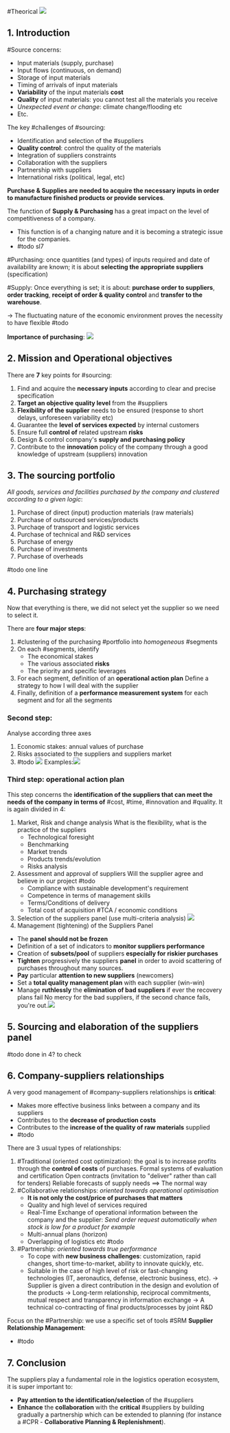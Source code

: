 #Theorical
![](Pasted%20image%2020241119141519.png)
## 1. Introduction
#Source concerns:
- Input materials (supply, purchase)
- Input flows (continuous, on demand)
- Storage of input materials
- Timing of arrivals of input materials
- **Variability** of the input materials **cost**
- **Quality** of input materials: you cannot test all the materials you receive
- *Unexpected event or change*: climate change/flooding etc
- Etc.

The key #challenges of #sourcing:
- Identification and selection of the #suppliers
- **Quality control**: control the quality of the materials
- Integration of suppliers constraints
- Collaboration with the suppliers
- Partnership with suppliers
- International risks (political, legal, etc)

**Purchase & Supplies are needed to acquire the necessary inputs in order to manufacture finished products or provide services**.

The function of **Supply & Purchasing** has a great impact on the level of competitiveness of a company.
- This function is of a changing nature and it is becoming a strategic issue for the companies.
- #todo sl7

#Purchasing: once quantities (and types) of inputs required and date of availability are known; it is about **selecting the appropriate suppliers** (specification)

#Supply: Once everything is set; it is about: **purchase order to suppliers**, **order tracking**, **receipt of order & quality control** and **transfer to the warehouse**.

$\to$ The fluctuating nature of the economic environment proves the necessity to have flexible #todo

**Importance of purchasing**:
![](Pasted%20image%2020241119142535.png)
## 2. Mission and Operational objectives
There are **7** key points for #sourcing:
1. Find and acquire the **necessary inputs** according to clear and precise specification
2. **Target an objective quality level** from the #suppliers 
3. **Flexibility of the supplier** needs to be ensured (response to short delays, unforeseen variability etc)
4. Guarantee the **level of services expected** by internal customers
5. Ensure full **control of** related upstream **risks**
6. Design & control company's **supply and purchasing policy**
7. Contribute to the **innovation** policy of the company through a good knowledge of upstream (suppliers) innovation
## 3. The sourcing portfolio
*All goods, services and facilities purchased by the company and clustered according to a given logic*:
1. Purchase of direct (input) production materials (raw materials)
2. Purchase of outsourced services/products
3. Purchaqe of transport and logistic services
4. Purchase of technical and R&D services
5. Purchase of energy
6. Purchase of investments
7. Purchase of overheads

#todo one line
## 4. Purchasing strategy
Now that everything is there, we did not select yet the supplier so we need to select it.

There are **four major steps**:
1. #clustering of the purchasing #portfolio into *homogeneous* #segments
2. On each #segments, identify
	- The economical stakes
	- The various associated **risks**
	- The priority and specific leverages
3. For each segment, definition of an **operational action plan**
	Define a strategy to how I will deal with the supplier
4. Finally, definition of a **performance measurement system** for each segment and for all the segments

### Second step: 
Analyse according three axes
1. Economic stakes: annual values of purchase
2. Risks associated to the suppliers and suppliers market
3. #todo 
![](Pasted%20image%2020241119144202.png)
Examples:![](Pasted%20image%2020241119144743.png)
### Third step: operational action plan
This step concerns the **identification of the suppliers that can meet the needs of the company in terms of** #cost, #time, #innovation and #quality. It is again divided in 4:

1. Market, Risk and change analysis
	What is the flexibility, what is the practice of the suppliers
	- Technological foresight
	- Benchmarking
	- Market trends
	- Products trends/evolution
	- Risks analysis
1. Assessment and approval of suppliers
	Will the supplier agree and believe in our project
	#todo
	- Compliance with sustainable development's requirement
	- Competence in terms of management skills
	- Terms/Conditions of delivery
	- Total cost of acquisition #TCA / economic conditions
3. Selection of the suppliers panel (use multi-criteria analysis)
	![](Pasted%20image%2020241119145611.png)
4. Management (tightening) of the Suppliers Panel
 - The **panel should not be frozen**
 - Definition of a set of indicators to **monitor suppliers performance**
 - Creation of **subsets/pool** of suppliers **especially for riskier purchases**
 - **Tighten** progressively the suppliers **panel** in order to avoid scattering of purchases throughout many sources.
 - **Pay** particular **attention to new suppliers** (newcomers)
 - Set a **total quality management plan** with each supplier (win-win)
 - Manage **ruthlessly** the **elimination of bad suppliers** if ever the recovery plans fail
	 No mercy for the bad suppliers, if the second chance fails, you're out.![](Pasted%20image%2020241119150159.png)
## 5. Sourcing and elaboration of the suppliers panel
#todo done in 4? to check
## 6. Company-suppliers relationships
A very good management of #company-suppliers relationships is **critical**:
- Makes more effective business links between a company and its suppliers
- Contributes to the **decrease of production costs**
- Contributes to the **increase of the quality of raw materials** supplied
- #todo 

There are 3 usual types of relationships:
1. #Traditional (oriented cost optimization): the goal is to increase profits through the **control of costs** of purchases.
	Formal systems of evaluation and certification
	Open contracts (invitation to "deliver" rather than call for tenders)
	Reliable forecasts of supply needs
	$\implies$ The normal way
2. #Collaborative relationships: *oriented towards operational optimisation*
	 - **It is not only the cost/price of purchases that matters**
	 - Quality and high level of services required
	 - Real-Time Exchange of operational information between the company and the supplier: *Send order request automatically when stock is low for a product for example*
	 - Multi-annual plans (horizon)
	 -  Overlapping of logistics etc #todo 
3. #Partnership: *oriented towards true performance*
	- To cope with **new business challenges**: customization, rapid changes, short time-to-market, ability to innovate quickly, etc.
	- Suitable in the case of high level of risk or fast-changing technologies (IT, aeronautics, defense, electronic business, etc).
	$\to$ Supplier is given a direct contribution in the design and evolution of the products
	$\to$ Long-term relationship, reciprocal commitments, mutual respect and transparency in information exchange
	$\to$ A technical co-contracting of final products/processes by joint R&D

Focus on the #Partnership: we use a specific set of tools #SRM **Supplier Relationship Management**:
- #todo
## 7. Conclusion
The suppliers play a fundamental role in the logistics operation ecosystem, it is super important to:
- **Pay attention to the identification/selection** of the #suppliers 
- **Enhance** the **collaboration** with the **critical** #suppliers by building gradually a partnership which can be extended to planning (for instance a #CPR - **Collaborative Planning & Replenishment**).